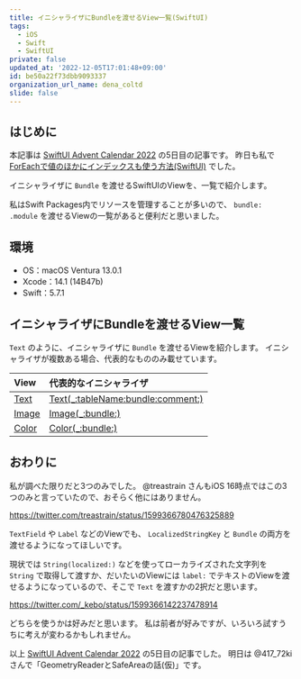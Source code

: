 ```yaml
---
title: イニシャライザにBundleを渡せるView一覧(SwiftUI)
tags:
  - iOS
  - Swift
  - SwiftUI
private: false
updated_at: '2022-12-05T17:01:48+09:00'
id: be50a22f73dbb9093337
organization_url_name: dena_coltd
slide: false
---
```

## はじめに

本記事は [SwiftUI Advent Calendar 2022](https://qiita.com/advent-calendar/2022/swiftui) の5日目の記事です。
昨日も私で [ForEachで値のほかにインデックスも使う方法(SwiftUI)](https://qiita.com/uhooi/items/180068e9b27e4b85fc9e) でした。

イニシャライザに `Bundle` を渡せるSwiftUIのViewを、一覧で紹介します。

私はSwift Packages内でリソースを管理することが多いので、 `bundle: .module` を渡せるViewの一覧があると便利だと思いました。

## 環境

- OS：macOS Ventura 13.0.1
- Xcode：14.1 (14B47b)
- Swift：5.7.1

## イニシャライザにBundleを渡せるView一覧

`Text` のように、イニシャライザに `Bundle` を渡せるViewを紹介します。
イニシャライザが複数ある場合、代表的なもののみ載せています。

|View|代表的なイニシャライザ|
|:--|:--|
|[Text](https://developer.apple.com/documentation/swiftui/text)|[Text(_:tableName:bundle:comment:)](https://developer.apple.com/documentation/swiftui/text/init(_:tablename:bundle:comment:))|
|[Image](https://developer.apple.com/documentation/swiftui/image)|[Image(_:bundle:)](https://developer.apple.com/documentation/swiftui/image/init(_:bundle:))|
|[Color](https://developer.apple.com/documentation/swiftui/color)|[Color(_:bundle:)](https://developer.apple.com/documentation/swiftui/color/init(_:bundle:))|

## おわりに

私が調べた限りだと3つのみでした。
@treastrain さんもiOS 16時点ではこの3つのみと言っていたので、おそらく他にはありません。

https://twitter.com/treastrain/status/1599366780476325889

`TextField` や `Label` などのViewでも、 `LocalizedStringKey` と `Bundle` の両方を渡せるようになってほしいです。

現状では `String(localized:)` などを使ってローカライズされた文字列を `String` で取得して渡すか、だいたいのViewには `label:` でテキストのViewを渡せるようになっているので、そこで `Text` を渡すかの2択だと思います。

https://twitter.com/_kebo/status/1599366142237478914

どちらを使うかは好みだと思います。
私は前者が好みですが、いろいろ試すうちに考えが変わるかもしれません。

以上 [SwiftUI Advent Calendar 2022](https://qiita.com/advent-calendar/2022/swiftui) の5日目の記事でした。
明日は @417_72ki さんで「GeometryReaderとSafeAreaの話(仮)」です。
